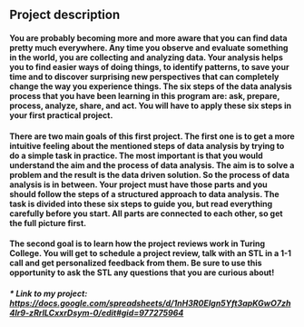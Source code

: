 ## Project description

#### You are probably becoming more and more aware that you can find data pretty much everywhere. Any time you observe and evaluate something in the world, you are collecting and analyzing data. Your analysis helps you to find easier ways of doing things, to identify patterns, to save your time and to discover surprising new perspectives that can completely change the way you experience things. The six steps of the data analysis process that you have been learning in this program are: ask, prepare, process, analyze, share, and act. You will have to apply these six steps in your first practical project.

#### There are two main goals of this first project. The first one is to get a more intuitive feeling about the mentioned steps of data analysis by trying to do a simple task in practice. The most important is that you would understand the aim and the process of data analysis. The aim is to solve a problem and the result is the data driven solution. So the process of data analysis is in between. Your project must have those parts and you should follow the steps of a structured approach to data analysis. The task is divided into these six steps to guide you, but read everything carefully before you start. All parts are connected to each other, so get the full picture first.

#### The second goal is to learn how the project reviews work in Turing College. You will get to schedule a project review, talk with an STL in a 1-1 call and get personalized feedback from them. Be sure to use this opportunity to ask the STL any questions that you are curious about!

##### * Link to my project: https://docs.google.com/spreadsheets/d/1nH3R0EIgn5Yft3apKGwO7zh4lr9-zRrlLCxxrDsym-0/edit#gid=977275964
